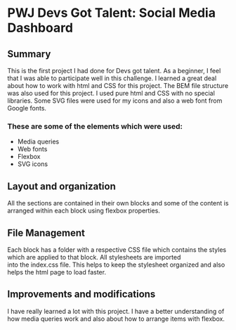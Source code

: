 # PWJ Devs Got Talent: Social Media Dashboard

## Summary
This is the first project I had done for Devs got talent. As a beginner, I feel that I was able to participate well in this challenge.
I learned a great deal about how to work with html and CSS for this project. The BEM file structure was also used for this project.
I used pure html and CSS with no special libraries. Some SVG files were used for my icons and also a web font from Google fonts.   
### These are some of the elements which were used:
* Media queries
* Web fonts
* Flexbox
* SVG icons
 
## Layout and organization
All the sections are contained in their own blocks and some of the content is arranged within each block using flexbox properties.


## File Management
Each block has a folder with a respective CSS file which contains the styles which are applied to that block. All stylesheets are imported  
into the index.css file. This helps to keep the stylesheet organized and also helps the html page to load faster.  

## Improvements and modifications
I have really learned a lot with this project. I have a better understanding of how media queries work and also about how to arrange items with flexbox.
